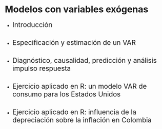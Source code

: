 # Modelos con variables exógenas
- <span style="font-size:150%">Introducción</span> <br> <br>

- <span style="font-size:150%">Especificación y estimación de un VAR</span> <br> <br>

- <span style="font-size:150%">Diagnóstico, causalidad, predicción y análisis impulso respuesta</span> <br> <br>

- <span style="font-size:150%">Ejercicio aplicado en R: un modelo VAR de consumo para los Estados Unidos</span> <br> <br>

- <span style="font-size:150%">Ejercicio aplicado en R: influencia de la depreciación sobre la inflación en Colombia</span>

